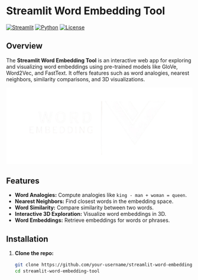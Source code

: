 # Streamlit Word Embedding Tool

[![Streamlit](https://img.shields.io/badge/streamlit-v1.25.0-brightgreen)](https://streamlit.io/)
[![Python](https://img.shields.io/badge/python-v3.9-blue)](https://www.python.org/)
[![License](https://img.shields.io/badge/license-MIT-green.svg)](LICENSE)

## Overview

The **Streamlit Word Embedding Tool** is an interactive web app for exploring and visualizing word embeddings using pre-trained models like GloVe, Word2Vec, and FastText. It offers features such as word analogies, nearest neighbors, similarity comparisons, and 3D visualizations.

![Word Embedding Tool](src/logo.png)


## Features
- **Word Analogies:** Compute analogies like `king - man + woman = queen`.
- **Nearest Neighbors:** Find closest words in the embedding space.
- **Word Similarity:** Compare similarity between two words.
- **Interactive 3D Exploration:** Visualize word embeddings in 3D.
- **Word Embeddings:** Retrieve embeddings for words or phrases.


## Installation
1. **Clone the repo:**
   ```bash
   git clone https://github.com/your-username/streamlit-word-embedding-tool.git
   cd streamlit-word-embedding-tool